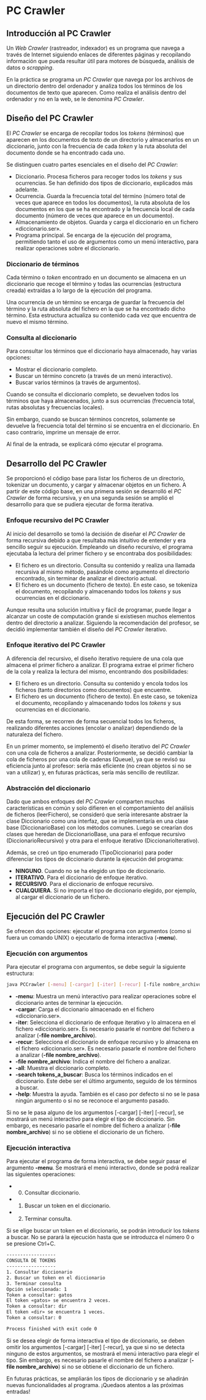 # **PC Crawler**

## Introducción al PC Crawler

Un *Web Crawler* (rastreador, indexador) es un programa que navega a través de Internet siguiendo enlaces de diferentes páginas y recopilando información que pueda resultar útil para motores de búsqueda, análisis de datos o *scrapping*.

En la práctica se programa un *PC Crawler* que navega por los archivos de un directorio dentro del ordenador y analiza todos los términos de los documentos de texto que aparecen. Como realiza el análisis dentro del ordenador y no en la web, se le denomina *PC Crawler*.

## Diseño del PC Crawler

El *PC Crawler* se encarga de recopilar todos los *tokens* (términos) que aparecen en los documentos de texto de un directorio y almacenarlos en un diccionario, junto con la frecuencia de cada *token* y la ruta absoluta del documento donde se ha encontrado cada uno.

Se distinguen cuatro partes esenciales en el diseño del *PC Crawler*:

- Diccionario. Procesa ficheros para recoger todos los *tokens* y sus ocurrencias. Se han definido dos tipos de diccionario, explicados más adelante.
- Ocurrencia. Guarda la frecuencia total del término (número total de veces que aparece en todos los documentos), la ruta absoluta de los documentos en los que se ha encontrado y la frecuencia local de cada documento (número de veces que aparece en un documento).
- Almacenamiento de objetos. Guarda y carga el diccionario en un fichero «diccionario.ser».
- Programa principal. Se encarga de la ejecución del programa, permitiendo tanto el uso de argumentos como un menú interactivo, para realizar operaciones sobre el diccionario.

### Diccionario de términos

Cada término o *token* encontrado en un documento se almacena en un diccionario que recoge el término y todas las ocurrencias (estructura creada) extraídas a lo largo de la ejecución del programa.

Una ocurrencia de un término se encarga de guardar la frecuencia del término y la ruta absoluta del fichero en la que se ha encontrado dicho término. Esta estructura actualiza su contenido cada vez que encuentra de nuevo el mismo término.


### Consulta al diccionario

Para consultar los términos que el diccionario haya almacenado, hay varias opciones:

- Mostrar el diccionario completo.
- Buscar un término concreto (a través de un menú interactivo).
- Buscar varios términos (a través de argumentos).

Cuando se consulta el diccionario completo, se devuelven todos los términos que haya almacenados, junto a sus ocurrencias (frecuencia total, rutas absolutas y frecuencias locales).

Sin embargo, cuando se buscan términos concretos, solamente se devuelve la frecuencia total del término si se encuentra en el diccionario. En caso contrario, imprime un mensaje de error.

Al final de la entrada, se explicará cómo ejecutar el programa.

## Desarrollo del PC Crawler

Se proporcionó el código base para listar los ficheros de un directorio, tokenizar un documento, y cargar y almacenar objetos en un fichero. A partir de este código base, en una primera sesión se desarrolló el *PC Crawler* de forma recursiva, y en una segunda sesión se amplió el desarrollo para que se pudiera ejecutar de forma iterativa.

### Enfoque recursivo del PC Crawler

Al inicio del desarrollo se tomó la decisión de diseñar el *PC Crawler* de forma recursiva debido a que resultaba más intuitivo de entender y era sencillo seguir su ejecución. Empleando un diseño recursivo, el programa ejecutaba la lectura del primer fichero y se encontraba dos posibilidades:

- El fichero es un directorio. Consulta su contenido y realiza una llamada recursiva al mismo método, pasándole como argumento el directorio encontrado, sin terminar de analizar el directorio actual.
- El fichero es un documento (fichero de texto). En este caso, se tokeniza el documento, recopilando y almacenando todos los *tokens* y sus ocurrencias en el diccionario.

Aunque resulta una solución intuitiva y fácil de programar, puede llegar a alcanzar un coste de computación grande si existiesen muchos elementos dentro del directorio a analizar. Siguiendo la recomendación del profesor, se decidió implementar también el diseño del *PC Crawler* iterativo. 

### Enfoque iterativo del PC Crawler

A diferencia del recursivo, el diseño iterativo requiere de una cola que almacena el primer fichero a analizar. El programa extrae el primer fichero de la cola y realiza la lectura del mismo, encontrando dos posibilidades:

- El fichero es un directorio. Consulta su contenido y encola todos los ficheros (tanto directorios como documentos) que encuentre.
- El fichero es un documento (fichero de texto). En este caso, se tokeniza el documento, recopilando y almacenando todos los *tokens* y sus ocurrencias en el diccionario.

De esta forma, se recorren de forma secuencial todos los ficheros, realizando diferentes acciones (encolar o analizar) dependiendo de la naturaleza del fichero.

En un primer momento, se implementó el diseño iterativo del *PC Crawler* con una cola de ficheros a analizar. Posteriormente, se decidió cambiar la cola de ficheros por una cola de cadenas (Queue<String>), ya que se revisó su eficiencia junto al profesor: sería más eficiente (no crean objetos si no se van a utilizar) y, en futuras prácticas, sería más sencillo de reutilizar.

### Abstracción del diccionario

Dado que ambos enfoques del *PC Crawler* comparten muchas características en común y solo difieren en el comportamiento del análisis de ficheros (leerFichero), se consideró que sería interesante abstraer la clase Diccionario como una interfaz, que se implementaría en una clase base (DiccionarioBase) con los métodos comunes. Luego se crearían dos clases que heredan de DiccionarioBase, una para el enfoque recursivo (DiccionarioRecursivo) y otra para el enfoque iterativo (DiccionarioIterativo).

Además, se creó un tipo enumerado (TipoDiccionario) para poder diferenciar los tipos de diccionario durante la ejecución del programa:

- **NINGUNO**. Cuando no se ha elegido un tipo de diccionario.
- **ITERATIVO**. Para el diccionario de enfoque iterativo.
- **RECURSIVO**. Para el diccionario de enfoque recursivo.
- **CUALQUIERA**. Si no importa el tipo de diccionario elegido, por ejemplo, al cargar el diccionario de un fichero.

## Ejecución del PC Crawler

Se ofrecen dos opciones: ejecutar el programa con argumentos (como si fuera un comando UNIX) o ejecutarlo de forma interactiva (**-menu**).

### Ejecución con argumentos

Para ejecutar el programa con argumentos, se debe seguir la siguiente estructura:

```bash
java PCCrawler [-menu] [-cargar] [-iter] [-recur] [-file nombre_archivo] [-all] [-search tokens_a_buscar]
```

- **-menu**: Muestra un menú interactivo para realizar operaciones sobre el diccionario antes de terminar la ejecución.
- **-cargar**: Carga el diccionario almacenado en el fichero «diccionario.ser».
- **-iter**: Selecciona el diccionario de enfoque iterativo y lo almacena en el fichero «diccionario.ser». Es necesario pasarle el nombre del fichero a analizar (**-file nombre_archivo**).
- **-recur**: Selecciona el diccionario de enfoque recursivo y lo almacena en el fichero «diccionario.ser». Es necesario pasarle el nombre del fichero a analizar (**-file nombre_archivo**).
- **-file nombre_archivo**: Indica el nombre del fichero a analizar.
- **-all**: Muestra el diccionario completo.
- **-search tokens_a_buscar**: Busca los términos indicados en el diccionario. Este debe ser el último argumento, seguido de los términos a buscar.
- **-help**: Muestra la ayuda. También es el caso por defecto si no se le pasa ningún argumento o si no se reconoce el argumento pasado.

Si no se le pasa alguno de los argumentos [-cargar] [-iter] [-recur], se mostrará un menú interactivo para elegir el tipo de diccionario. Sin embargo, es necesario pasarle el nombre del fichero a analizar (**-file nombre_archivo**) si no se obtiene el diccionario de un fichero.

### Ejecución interactiva

Para ejecutar el programa de forma interactiva, se debe seguir pasar el argumento **-menu**. Se mostrará el menú interactivo, donde se podrá realizar las siguientes operaciones:

- 0. Consultar diccionario.
- 1. Buscar un token en el diccionario.
- 2. Terminar consulta.

Si se elige buscar un token en el diccionario, se podrán introducir los *tokens* a buscar. No se parará la ejecución hasta que se introduzca el número 0 o se presione Ctrl+C.

```txt
------------------
CONSULTA DE TOKENS
------------------
1. Consultar diccionario
2. Buscar un token en el diccionario
3. Terminar consulta
Opción seleccionada: 1
Token a consultar: gatos
El token «gatos» se encuentra 2 veces.
Token a consultar: dir
El token «dir» se encuentra 1 veces.
Token a consultar: 0

Process finished with exit code 0
```

Si se desea elegir de forma interactiva el tipo de diccionario, se deben omitir los argumentos [-cargar] [-iter] [-recur], ya que si no se detecta ninguno de estos argumentos, se mostrará el menú interactivo para elegir el tipo. Sin embargo, es necesario pasarle el nombre del fichero a analizar (**-file nombre_archivo**) si no se obtiene el diccionario de un fichero.

En futuras prácticas, se ampliarán los tipos de diccionario y se añadirán nuevas funcionalidades al programa. ¡Quedaos atentos a las próximas entradas!